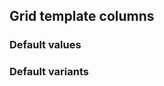 ## Grid template columns


<!-- <values.gridTemplateColumns> -->
### Default values

<!-- </values.gridTemplateColumns> -->


<!-- <variants.gridTemplateColumns> -->
### Default variants

<!-- </variants.gridTemplateColumns> -->
